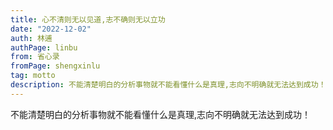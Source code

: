 ```yaml
---
title: 心不清则无以见道,志不确则无以立功
date: "2022-12-02"
auth: 林逋
authPage: linbu
from: 省心录
fromPage: shengxinlu
tag: motto
description: 不能清楚明白的分析事物就不能看懂什么是真理,志向不明确就无法达到成功！
---
```


不能清楚明白的分析事物就不能看懂什么是真理,志向不明确就无法达到成功！
